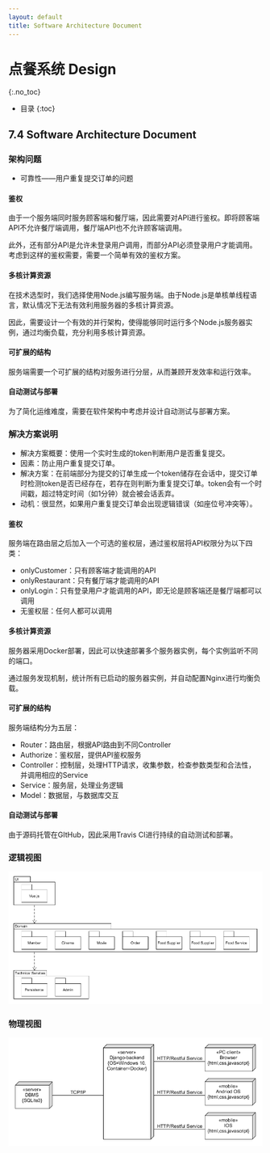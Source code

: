 ```yaml
---
layout: default
title: Software Architecture Document
---
```


# 点餐系统 Design
{:.no_toc}

* 目录
{:toc}

## 7.4 Software Architecture Document

### 架构问题

- 可靠性——用户重复提交订单的问题

#### 鉴权

由于一个服务端同时服务顾客端和餐厅端，因此需要对API进行鉴权。即将顾客端API不允许餐厅端调用，餐厅端API也不允许顾客端调用。

此外，还有部分API是允许未登录用户调用，而部分API必须登录用户才能调用。考虑到这样的鉴权需要，需要一个简单有效的鉴权方案。

#### 多核计算资源

在技术选型时，我们选择使用Node.js编写服务端。由于Node.js是单核单线程语言，默认情况下无法有效利用服务器的多核计算资源。

因此，需要设计一个有效的并行架构，使得能够同时运行多个Node.js服务器实例，通过均衡负载，充分利用多核计算资源。

#### 可扩展的结构

服务端需要一个可扩展的结构对服务进行分层，从而兼顾开发效率和运行效率。

#### 自动测试与部署

为了简化运维难度，需要在软件架构中考虑并设计自动测试与部署方案。

### 解决方案说明

- 解决方案概要：使用一个实时生成的token判断用户是否重复提交。
- 因素：防止用户重复提交订单。
- 解决方案：在前端部分为提交的订单生成一个token储存在会话中，提交订单时检测token是否已经存在，若存在则判断为重复提交订单。token会有一个时间戳，超过特定时间（如1分钟）就会被会话丢弃。
- 动机：很显然，如果用户重复提交订单会出现逻辑错误（如座位号冲突等）。

#### 鉴权

服务端在路由层之后加入一个可选的鉴权层，通过鉴权层将API权限分为以下四类：

- onlyCustomer：只有顾客端才能调用的API
- onlyRestaurant：只有餐厅端才能调用的API
- onlyLogin：只有登录用户才能调用的API，即无论是顾客端还是餐厅端都可以调用
- 无鉴权层：任何人都可以调用

#### 多核计算资源

服务器采用Docker部署，因此可以快速部署多个服务器实例，每个实例监听不同的端口。

通过服务发现机制，统计所有已启动的服务器实例，并自动配置Nginx进行均衡负载。

#### 可扩展的结构

服务端结构分为五层：

- Router：路由层，根据API路由到不同Controller
- Authorize：鉴权层，提供API鉴权服务
- Controller：控制层，处理HTTP请求，收集参数，检查参数类型和合法性，并调用相应的Service
- Service：服务层，处理业务逻辑
- Model：数据层，与数据库交互

#### 自动测试与部署

由于源码托管在GItHub，因此采用Travis CI进行持续的自动测试和部署。

### 逻辑视图

![logic_view](assets/arch/logic_view.png)

### 物理视图

![physic_model](assets/arch/physic_model.png)